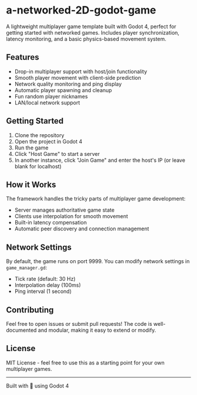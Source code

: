 # a-networked-2D-godot-game

A lightweight multiplayer game template built with Godot 4, perfect for getting started with networked games. Includes player synchronization, latency monitoring, and a basic physics-based movement system.

## Features

- Drop-in multiplayer support with host/join functionality
- Smooth player movement with client-side prediction
- Network quality monitoring and ping display
- Automatic player spawning and cleanup
- Fun random player nicknames
- LAN/local network support

## Getting Started

1. Clone the repository
2. Open the project in Godot 4
3. Run the game
4. Click "Host Game" to start a server
5. In another instance, click "Join Game" and enter the host's IP (or leave blank for localhost)

## How it Works

The framework handles the tricky parts of multiplayer game development:

- Server manages authoritative game state
- Clients use interpolation for smooth movement
- Built-in latency compensation
- Automatic peer discovery and connection management

## Network Settings

By default, the game runs on port 9999. You can modify network settings in `game_manager.gd`:

- Tick rate (default: 30 Hz)
- Interpolation delay (100ms)
- Ping interval (1 second)

## Contributing

Feel free to open issues or submit pull requests! The code is well-documented and modular, making it easy to extend or modify.

## License

MIT License - feel free to use this as a starting point for your own multiplayer games.

---

Built with 💚 using Godot 4
